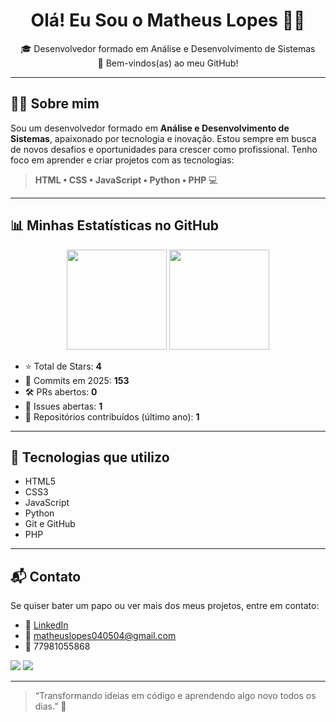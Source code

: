 <h1 align="center">Olá! Eu Sou o Matheus Lopes 👨‍💻</h1>

<p align="center">
  🎓 Desenvolvedor formado em Análise e Desenvolvimento de Sistemas <br>
  🚀 Bem-vindos(as) ao meu GitHub!
</p>

---

## 👨‍💼 Sobre mim

Sou um desenvolvedor formado em **Análise e Desenvolvimento de Sistemas**, apaixonado por tecnologia e inovação. Estou sempre em busca de novos desafios e oportunidades para crescer como profissional. Tenho foco em aprender e criar projetos com as tecnologias:

> **HTML • CSS • JavaScript • Python • PHP** 💻

---

## 📊 Minhas Estatísticas no GitHub

<div align="center">

  <img height="160em" src="https://github-readme-stats.vercel.app/api?username=matheus-lopes20&show_icons=true&theme=dark&include_all_commits=true&count_private=true"/>
  <img height="160em" src="https://github-readme-stats.vercel.app/api/top-langs/?username=matheus-lopes20&layout=compact&langs_count=7&theme=dark"/>

</div>

- ⭐ Total de Stars: **4**
- 🔁 Commits em 2025: **153**
- 🛠️ PRs abertos: **0**
- 🐞 Issues abertas: **1**
- 🌱 Repositórios contribuídos (último ano): **1**

---

## 🚀 Tecnologias que utilizo

- HTML5
- CSS3
- JavaScript 
- Python 
- Git e GitHub
- PHP

---

## 📬 Contato

Se quiser bater um papo ou ver mais dos meus projetos, entre em contato:

- 💼 [LinkedIn](https://www.linkedin.com/in/matheus-lopes-05141126a/)
- 📧 matheuslopes040504@gmail.com
- 📱 77981055868

<a href="https://www.instagram.com/matheuslopes.dev/" target="_blank"><img src="https://img.shields.io/badge/-Instagram-%23E4405F?style=for-the-badge&logo=instagram&logoColor=white" target="_blank"></a> 
<a href="matheus_92309" target="_blank"><img src="https://img.shields.io/badge/Discord-7289DA?style=for-the-badge&logo=discord&logoColor=white" target="_blank"></a> 



---

> “Transformando ideias em código e aprendendo algo novo todos os dias.” 🌟

